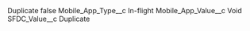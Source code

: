 <?xml version="1.0" encoding="UTF-8"?>
<CustomMetadata xmlns="http://soap.sforce.com/2006/04/metadata" xmlns:xsi="http://www.w3.org/2001/XMLSchema-instance" xmlns:xsd="http://www.w3.org/2001/XMLSchema">
    <label>Duplicate</label>
    <protected>false</protected>
    <values>
        <field>Mobile_App_Type__c</field>
        <value xsi:type="xsd:string">In-flight</value>
    </values>
    <values>
        <field>Mobile_App_Value__c</field>
        <value xsi:type="xsd:string">Void</value>
    </values>
    <values>
        <field>SFDC_Value__c</field>
        <value xsi:type="xsd:string">Duplicate</value>
    </values>
</CustomMetadata>
